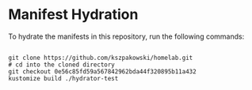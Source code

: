 
# Manifest Hydration

To hydrate the manifests in this repository, run the following commands:

```shell

git clone https://github.com/kszpakowski/homelab.git
# cd into the cloned directory
git checkout 0e56c85fd59a567842962bda44f320895b11a432
kustomize build ./hydrator-test
```